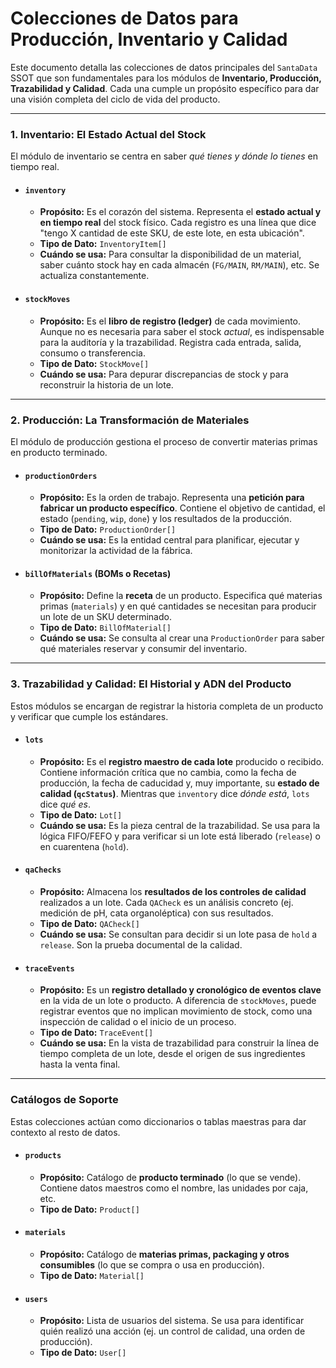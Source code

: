 # Colecciones de Datos para Producción, Inventario y Calidad

Este documento detalla las colecciones de datos principales del `SantaData` SSOT que son fundamentales para los módulos de **Inventario, Producción, Trazabilidad y Calidad**. Cada una cumple un propósito específico para dar una visión completa del ciclo de vida del producto.

---

### 1. Inventario: El Estado Actual del Stock

El módulo de inventario se centra en saber *qué tienes y dónde lo tienes* en tiempo real.

*   #### `inventory`
    *   **Propósito:** Es el corazón del sistema. Representa el **estado actual y en tiempo real** del stock físico. Cada registro es una línea que dice "tengo X cantidad de este SKU, de este lote, en esta ubicación".
    *   **Tipo de Dato:** `InventoryItem[]`
    *   **Cuándo se usa:** Para consultar la disponibilidad de un material, saber cuánto stock hay en cada almacén (`FG/MAIN`, `RM/MAIN`), etc. Se actualiza constantemente.

*   #### `stockMoves`
    *   **Propósito:** Es el **libro de registro (ledger)** de cada movimiento. Aunque no es necesaria para saber el stock *actual*, es indispensable para la auditoría y la trazabilidad. Registra cada entrada, salida, consumo o transferencia.
    *   **Tipo de Dato:** `StockMove[]`
    *   **Cuándo se usa:** Para depurar discrepancias de stock y para reconstruir la historia de un lote.

---

### 2. Producción: La Transformación de Materiales

El módulo de producción gestiona el proceso de convertir materias primas en producto terminado.

*   #### `productionOrders`
    *   **Propósito:** Es la orden de trabajo. Representa una **petición para fabricar un producto específico**. Contiene el objetivo de cantidad, el estado (`pending`, `wip`, `done`) y los resultados de la producción.
    *   **Tipo de Dato:** `ProductionOrder[]`
    *   **Cuándo se usa:** Es la entidad central para planificar, ejecutar y monitorizar la actividad de la fábrica.

*   #### `billOfMaterials` (BOMs o Recetas)
    *   **Propósito:** Define la **receta** de un producto. Especifica qué materias primas (`materials`) y en qué cantidades se necesitan para producir un lote de un SKU determinado.
    *   **Tipo de Dato:** `BillOfMaterial[]`
    *   **Cuándo se usa:** Se consulta al crear una `ProductionOrder` para saber qué materiales reservar y consumir del inventario.

---

### 3. Trazabilidad y Calidad: El Historial y ADN del Producto

Estos módulos se encargan de registrar la historia completa de un producto y verificar que cumple los estándares.

*   #### `lots`
    *   **Propósito:** Es el **registro maestro de cada lote** producido o recibido. Contiene información crítica que no cambia, como la fecha de producción, la fecha de caducidad y, muy importante, su **estado de calidad (`qcStatus`)**. Mientras que `inventory` dice *dónde está*, `lots` dice *qué es*.
    *   **Tipo de Dato:** `Lot[]`
    *   **Cuándo se usa:** Es la pieza central de la trazabilidad. Se usa para la lógica FIFO/FEFO y para verificar si un lote está liberado (`release`) o en cuarentena (`hold`).

*   #### `qaChecks`
    *   **Propósito:** Almacena los **resultados de los controles de calidad** realizados a un lote. Cada `QACheck` es un análisis concreto (ej. medición de pH, cata organoléptica) con sus resultados.
    *   **Tipo de Dato:** `QACheck[]`
    *   **Cuándo se usa:** Se consultan para decidir si un lote pasa de `hold` a `release`. Son la prueba documental de la calidad.

*   #### `traceEvents`
    *   **Propósito:** Es un **registro detallado y cronológico de eventos clave** en la vida de un lote o producto. A diferencia de `stockMoves`, puede registrar eventos que no implican movimiento de stock, como una inspección de calidad o el inicio de un proceso.
    *   **Tipo de Dato:** `TraceEvent[]`
    *   **Cuándo se usa:** En la vista de trazabilidad para construir la línea de tiempo completa de un lote, desde el origen de sus ingredientes hasta la venta final.

---

### Catálogos de Soporte

Estas colecciones actúan como diccionarios o tablas maestras para dar contexto al resto de datos.

*   #### `products`
    *   **Propósito:** Catálogo de **producto terminado** (lo que se vende). Contiene datos maestros como el nombre, las unidades por caja, etc.
    *   **Tipo de Dato:** `Product[]`

*   #### `materials`
    *   **Propósito:** Catálogo de **materias primas, packaging y otros consumibles** (lo que se compra o usa en producción).
    *   **Tipo de Dato:** `Material[]`

*   #### `users`
    *   **Propósito:** Lista de usuarios del sistema. Se usa para identificar quién realizó una acción (ej. un control de calidad, una orden de producción).
    *   **Tipo de Dato:** `User[]`
